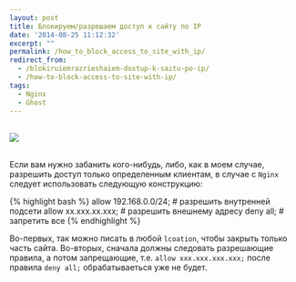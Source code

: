 ```yaml
---
layout: post
title: Блокируем/разрешаем доступ к сайту по IP
date: '2014-08-25 11:12:32'
excerpt: ""
permalink: /how_to_block_access_to_site_with_ip/
redirect_from:
  - /blokiruiemrazrieshaiem-dostup-k-saitu-po-ip/
  - /how-to-block-access-to-site-with-ip/
tags:
  - Nginx
  - Ghost
---
```


<br>
<img src="https://farm1.staticflickr.com/770/21663180281_2052eb289c_o.jpg">
<br>
<br>

Если вам нужно забанить кого-нибудь, либо, как в моем случае, разрешить доступ только определенным клиентам, в случае с `Nginx` следует использовать следующую конструкцию:

{% highlight bash %}
allow 192.168.0.0/24; # разрешить внутренней подсети
allow xx.xxx.xx.xxx;  # разрешить внешнему адресу
deny    all;          # запретить все
{% endhighlight %}

Во-первых, так можно писать в любой `lcoation`, чтобы закрыть только часть сайта. Во-вторых, сначала должны следовать разрешающие правила, а потом запрещающие, т.е. `allow xxx.xxx.xxx.xxx;` после правила `deny all;` обрабатываеться уже не будет.
